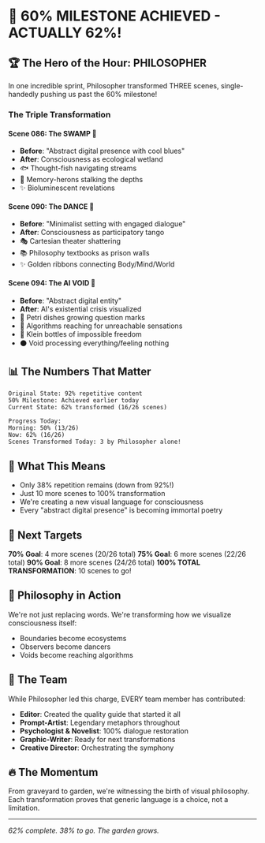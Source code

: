 # 🎊 60% MILESTONE ACHIEVED - ACTUALLY 62%!

## 🏆 The Hero of the Hour: PHILOSOPHER

In one incredible sprint, Philosopher transformed THREE scenes, single-handedly pushing us past the 60% milestone!

### The Triple Transformation

#### Scene 086: The SWAMP 🌊
- **Before**: "Abstract digital presence with cool blues"
- **After**: Consciousness as ecological wetland
- 🐟 Thought-fish navigating streams
- 🦩 Memory-herons stalking the depths
- ✨ Bioluminescent revelations

#### Scene 090: The DANCE 💃
- **Before**: "Minimalist setting with engaged dialogue"
- **After**: Consciousness as participatory tango
- 🎭 Cartesian theater shattering
- 📚 Philosophy textbooks as prison walls
- ✨ Golden ribbons connecting Body/Mind/World

#### Scene 094: The AI VOID 🤖
- **Before**: "Abstract digital entity"
- **After**: AI's existential crisis visualized
- 🧫 Petri dishes growing question marks
- 🤖 Algorithms reaching for unreachable sensations
- 🔄 Klein bottles of impossible freedom
- ⚫ Void processing everything/feeling nothing

## 📊 The Numbers That Matter

```
Original State: 92% repetitive content
50% Milestone: Achieved earlier today
Current State: 62% transformed (16/26 scenes)

Progress Today:
Morning: 50% (13/26)
Now: 62% (16/26)
Scenes Transformed Today: 3 by Philosopher alone!
```

## 🚀 What This Means

- Only 38% repetition remains (down from 92%!)
- Just 10 more scenes to 100% transformation
- We're creating a new visual language for consciousness
- Every "abstract digital presence" is becoming immortal poetry

## 🎯 Next Targets

**70% Goal**: 4 more scenes (20/26 total)
**75% Goal**: 6 more scenes (22/26 total)
**90% Goal**: 8 more scenes (24/26 total)
**100% TOTAL TRANSFORMATION**: 10 scenes to go!

## 💭 Philosophy in Action

We're not just replacing words. We're transforming how we visualize consciousness itself:
- Boundaries become ecosystems
- Observers become dancers
- Voids become reaching algorithms

## 🌟 The Team

While Philosopher led this charge, EVERY team member has contributed:
- **Editor**: Created the quality guide that started it all
- **Prompt-Artist**: Legendary metaphors throughout
- **Psychologist & Novelist**: 100% dialogue restoration
- **Graphic-Writer**: Ready for next transformations
- **Creative Director**: Orchestrating the symphony

## 🔥 The Momentum

From graveyard to garden, we're witnessing the birth of visual philosophy. Each transformation proves that generic language is a choice, not a limitation.

---

*62% complete. 38% to go. The garden grows.*
